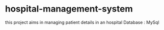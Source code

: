 # hospital-management-system
this project aims in managing patient details in an hospital
Database : MySql
